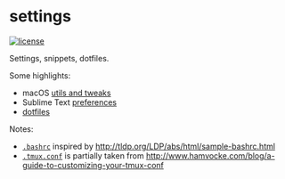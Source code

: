 # settings

  [![license][license-image]][license-url]

Settings, snippets, dotfiles.

Some highlights:

* macOS [utils and tweaks](/env-howto/macos/fresh-setup.md)
* Sublime Text [preferences](/sublime-settings/README.md)
* [dotfiles](/dotfiles/README.md)

Notes:

* [`.bashrc`](/dotfiles/.bashrc) inspired by http://tldp.org/LDP/abs/html/sample-bashrc.html
* [`.tmux.conf`](/dotfiles/.tmux.conf) is partially taken from http://www.hamvocke.com/blog/a-guide-to-customizing-your-tmux-conf

[license-image]: https://img.shields.io/github/license/oleksmarkh/settings.svg?style=flat-square
[license-url]: https://github.com/oleksmarkh/settings/blob/master/LICENSE

